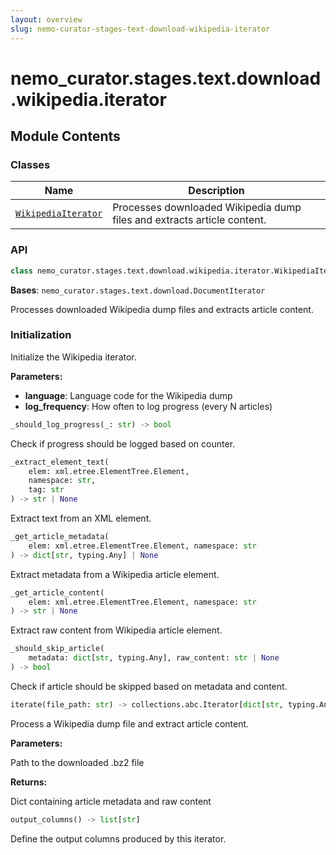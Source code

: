 ```yaml
---
layout: overview
slug: nemo-curator-stages-text-download-wikipedia-iterator
---
```


# nemo_curator.stages.text.download.wikipedia.iterator



## Module Contents

### Classes

| Name | Description |
|------|-------------|
| [`WikipediaIterator`](#nemo_curatorstagestextdownloadwikipediaiteratorwikipediaiterator) | Processes downloaded Wikipedia dump files and extracts article content. |

### API

```python
class nemo_curator.stages.text.download.wikipedia.iterator.WikipediaIterator(language: str = 'en', log_frequency: int = 1000)
```

**Bases**: `nemo_curator.stages.text.download.DocumentIterator`

Processes downloaded Wikipedia dump files and extracts article content.

### Initialization

Initialize the Wikipedia iterator.

**Parameters:**

- **language**: Language code for the Wikipedia dump
- **log_frequency**: How often to log progress (every N articles)


```python
_should_log_progress(_: str) -> bool
```

Check if progress should be logged based on counter.


```python
_extract_element_text(
    elem: xml.etree.ElementTree.Element,
    namespace: str,
    tag: str
) -> str | None
```

Extract text from an XML element.


```python
_get_article_metadata(
    elem: xml.etree.ElementTree.Element, namespace: str
) -> dict[str, typing.Any] | None
```

Extract metadata from a Wikipedia article element.


```python
_get_article_content(
    elem: xml.etree.ElementTree.Element, namespace: str
) -> str | None
```

Extract raw content from Wikipedia article element.


```python
_should_skip_article(
    metadata: dict[str, typing.Any], raw_content: str | None
) -> bool
```

Check if article should be skipped based on metadata and content.


```python
iterate(file_path: str) -> collections.abc.Iterator[dict[str, typing.Any]]
```

Process a Wikipedia dump file and extract article content.

**Parameters:**

<ParamField path="file_path" type="str">
  Path to the downloaded .bz2 file
</ParamField>

**Returns:**

Dict containing article metadata and raw content


```python
output_columns() -> list[str]
```

Define the output columns produced by this iterator.

